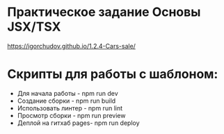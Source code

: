 # Практическое задание Основы JSX/TSX
https://igorchudov.github.io/1.2.4-Cars-sale/
# Скрипты для работы с шаблоном:

- Для начала работы - npm run dev
- Создание сборки - npm run build
- Использовать линтер - npm run lint
- Просмотр сборки - npm run preview
- Деплой на гитхаб pages- npm run deploy
